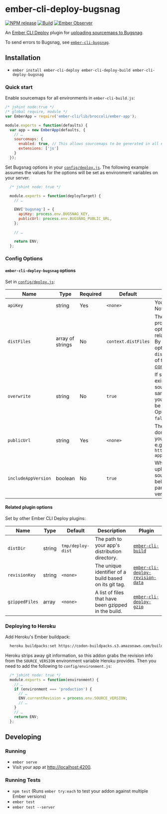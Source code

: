 # ember-cli-deploy-bugsnag

[![NPM release][npm-badge]][npm-badge-url]
[![Build][travis-badge]][travis-badge-url]
[![Ember Observer][ember-observer-badge]][ember-observer-badge-url]

[npm-badge]: https://img.shields.io/npm/v/ember-cli-deploy-bugsnag.svg
[npm-badge-url]: https://www.npmjs.com/package/ember-cli-deploy-bugsnag
[travis-badge]: https://travis-ci.org/IcarusWorks/ember-cli-deploy-bugsnag.svg?branch=master
[travis-badge-url]: https://travis-ci.org/IcarusWorks/ember-cli-deploy-bugsnag
[ember-observer-badge]: http://emberobserver.com/badges/ember-cli-deploy-bugsnag.svg
[ember-observer-badge-url]: http://emberobserver.com/addons/ember-cli-deploy-bugsnag

An [Ember CLI Deploy](http://ember-cli-deploy.com/) plugin for [uploading sourcemaps to Bugsnag](https://docs.bugsnag.com/api/js-source-map-upload/).

To send errors to Bugsnag, see [`ember-cli-bugsnag`](https://github.com/binhums/ember-cli-bugsnag).

## Installation

* `ember install ember-cli-deploy ember-cli-deploy-build ember-cli-deploy-bugsnag`

### Quick start

Enable sourcemaps for all environments in `ember-cli-build.js`:

```js
/* jshint node:true */
/* global require, module */
var EmberApp = require('ember-cli/lib/broccoli/ember-app');

module.exports = function(defaults) {
  var app = new EmberApp(defaults, {
    // …
    sourcemaps: {
      enabled: true, // This allows sourcemaps to be generated in all environments
      extensions: ['js']
    }
  });
```

Set Bugsnag options in your [`config/deploy.js`](http://ember-cli-deploy.com/docs/v1.0.x/configuration/). The following example assumes the values for the options will be set as environment variables on your server.

```js
  /* jshint node: true */

  module.exports = function(deployTarget) {
    // …

    ENV['bugsnag'] = {
      apiKey: process.env.BUGSNAG_KEY,
      publicUrl: process.env.BUGSNAG_PUBLIC_URL,
    };

    // …

    return ENV;
  };
```

### Config Options

#### `ember-cli-deploy-bugsnag` options

Set in [`config/deploy.js`](http://ember-cli-deploy.com/docs/v1.0.x/configuration/):

| Name       | Type          | Required | Default  | Description
| ---------- | ------------- | -------- | -------- | --------- |
| `apiKey`     | string | Yes      | `<none>` | Your Bugsnag Notifier API key. |
| `distFiles`     | array of strings | No      | `context.distFiles` | The array of built project files. This option should be relative to `distDir`. By default, this option will use the `distFiles` property of the [deployment context](http://ember-cli-deploy.com/docs/v0.5.x/deployment-context/). |
| `overwrite`     | string | No      | `true` | If set to `false`, existing sourcemaps for the same version of your app will not be overwritten. Options are `true` or `false`. |
| `publicUrl`  | string | Yes      | `<none>` | The fully qualified domain name for your application e.g., `https://app.fancy-app.com` |
| `includeAppVersion` | boolean | No | `true` | Whether to tag the uploaded sourcemaps as belonging to a particular app version. |

#### Related plugin options

Set by other Ember CLI Deploy plugins:

| Name       | Type          | Default  | Description | Plugin |
| ---------- | ------------- | -------- | ----------- | ------ |
| `distDir`     | string | `tmp/deploy-dist` | The path to your app's distribution directory. | [`ember-cli-build`](https://github.com/zapnito/ember-cli-deploy-build) |
| `revisionKey`  | string | `<none>` | The unique identifier of a build based on its git tag. | [`ember-cli-deploy-revision-data`](https://github.com/zapnito/ember-cli-deploy-revision-data) |
| `gzippedFiles` | array | `<none>` | A list of files that have been gzipped in the build. | [`ember-cli-deploy-gzip`](https://github.com/ember-cli-deploy/ember-cli-deploy-gzip) |

### Deploying to Heroku

Add Heroku's Ember buildpack:

```sh
  heroku buildpacks:set https://codon-buildpacks.s3.amazonaws.com/buildpacks/heroku/emberjs.tgz
```

Heroku strips away git information, so this addon grabs the revision info from the `SOURCE_VERSION` environment variable Heroku provides. Then you need to add the following to `config/environment.js`:

```js
  /* jshint node: true */
  module.exports = function(environment) {
    // …
    if (environment === 'production') {
      // …
      ENV.currentRevision = process.env.SOURCE_VERSION;
      // …
    }
    // …
    return ENV;
  };
```

## Developing

### Running

* `ember serve`
* Visit your app at [http://localhost:4200](http://localhost:4200).

### Running Tests

* `npm test` (Runs `ember try:each` to test your addon against multiple Ember versions)
* `ember test`
* `ember test --server`
